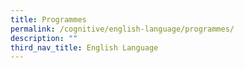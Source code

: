 ```yaml
---
title: Programmes
permalink: /cognitive/english-language/programmes/
description: ""
third_nav_title: English Language
---
```

